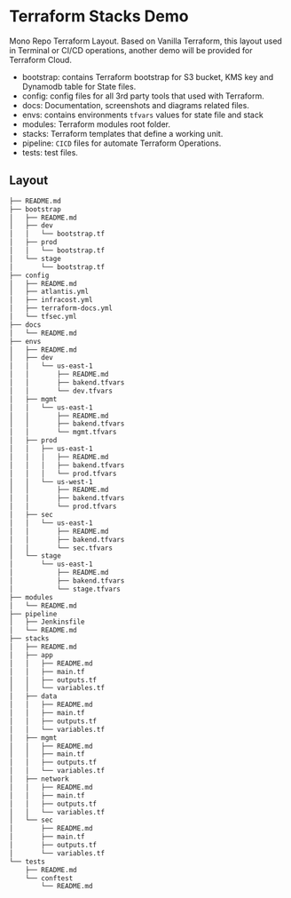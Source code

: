 # Terraform Stacks Demo

Mono Repo Terraform Layout. Based on Vanilla Terraform, this layout used in Terminal or CI/CD operations, another demo will be provided for Terraform Cloud.

- bootstrap: contains Terraform bootstrap for S3 bucket, KMS key and Dynamodb table for State files.
- config: config files for all 3rd party tools that used with Terraform.
- docs: Documentation, screenshots and diagrams related files.
- envs: contains environments `tfvars` values for  state file and stack
- modules: Terraform modules root folder.
- stacks: Terraform templates that define a working unit.
- pipeline: `CICD` files for automate Terraform Operations.
- tests: test files.

## Layout

```bash
├── README.md
├── bootstrap
│   ├── README.md
│   ├── dev
│   │   └── bootstrap.tf
│   ├── prod
│   │   └── bootstrap.tf
│   └── stage
│       └── bootstrap.tf
├── config
│   ├── README.md
│   ├── atlantis.yml
│   ├── infracost.yml
│   ├── terraform-docs.yml
│   └── tfsec.yml
├── docs
│   └── README.md
├── envs
│   ├── README.md
│   ├── dev
│   │   └── us-east-1
│   │       ├── README.md
│   │       ├── bakend.tfvars
│   │       └── dev.tfvars
│   ├── mgmt
│   │   └── us-east-1
│   │       ├── README.md
│   │       ├── bakend.tfvars
│   │       └── mgmt.tfvars
│   ├── prod
│   │   ├── us-east-1
│   │   │   ├── README.md
│   │   │   ├── bakend.tfvars
│   │   │   └── prod.tfvars
│   │   └── us-west-1
│   │       ├── README.md
│   │       ├── bakend.tfvars
│   │       └── prod.tfvars
│   ├── sec
│   │   └── us-east-1
│   │       ├── README.md
│   │       ├── bakend.tfvars
│   │       └── sec.tfvars
│   └── stage
│       └── us-east-1
│           ├── README.md
│           ├── bakend.tfvars
│           └── stage.tfvars
├── modules
│   └── README.md
├── pipeline
│   ├── Jenkinsfile
│   └── README.md
├── stacks
│   ├── README.md
│   ├── app
│   │   ├── README.md
│   │   ├── main.tf
│   │   ├── outputs.tf
│   │   └── variables.tf
│   ├── data
│   │   ├── README.md
│   │   ├── main.tf
│   │   ├── outputs.tf
│   │   └── variables.tf
│   ├── mgmt
│   │   ├── README.md
│   │   ├── main.tf
│   │   ├── outputs.tf
│   │   └── variables.tf
│   ├── network
│   │   ├── README.md
│   │   ├── main.tf
│   │   ├── outputs.tf
│   │   └── variables.tf
│   └── sec
│       ├── README.md
│       ├── main.tf
│       ├── outputs.tf
│       └── variables.tf
└── tests
    ├── README.md
    └── conftest
        └── README.md
```
